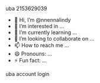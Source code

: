 uba 2153629039
- 👋 Hi, I’m @nnennalindy
- 👀 I’m interested in ...
- 🌱 I’m currently learning ...
- 💞️ I’m looking to collaborate on ...
- 📫 How to reach me ...
- 😄 Pronouns: ...
- ⚡ Fun fact: ...

<!---
nnennalindy/nnennalindy is a ✨ special ✨ repository because its `README.md` (this file) appears on your GitHub profile.
You can click the Preview link to take a look at your changes.
--->
uba account login
